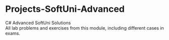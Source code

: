 # Projects-SoftUni-Advanced
C# Advanced SoftUni Solutions <br>
All lab problems and exercises from this module, including different cases in exams.
